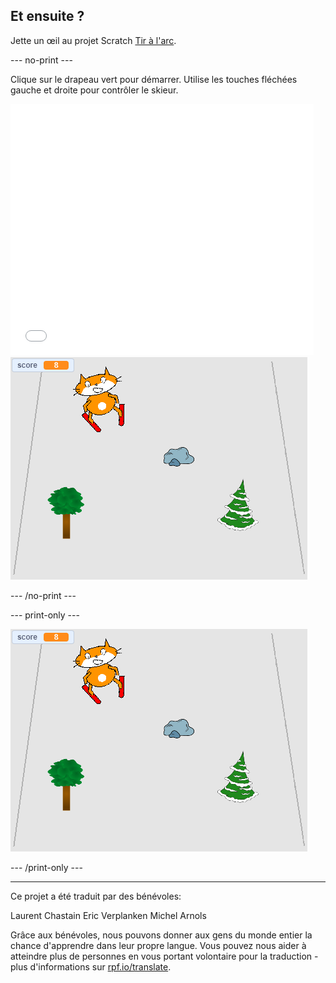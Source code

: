 ## Et ensuite ?

Jette un œil au projet Scratch [Tir à l'arc](https://projects.raspberrypi.org/fr-FR/projects/scratch-cat-goes-skiing).

--- no-print ---

Clique sur le drapeau vert pour démarrer. Utilise les touches fléchées gauche et droite pour contrôler le skieur.

<div class="scratch-preview">
  <iframe allowtransparency="true" width="485" height="402" src="//scratch.mit.edu/projects/embed/406246400/?autostart=false" frameborder="0" scrolling="no"></iframe>
  <img src="images/skiing-final.png">
</div>

--- /no-print ---

--- print-only ---

![projet terminé](images/skiing-final.png)

--- /print-only ---

***
Ce projet a été traduit par des bénévoles:

Laurent Chastain
Eric Verplanken
Michel Arnols

Grâce aux bénévoles, nous pouvons donner aux gens du monde entier la chance d'apprendre dans leur propre langue. Vous pouvez nous aider à atteindre plus de personnes en vous portant volontaire pour la traduction - plus d'informations sur [rpf.io/translate](https://rpf.io/translate).
